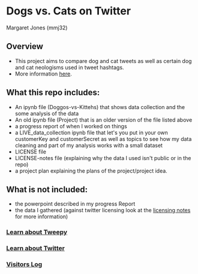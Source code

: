 # Dogs vs. Cats on Twitter
Margaret Jones (mmj32)

## Overview
- This project aims to compare dog and cat tweets as well as certain dog and cat neologisms used in tweet hashtags.
- More information [here](https://github.com/Data-Science-for-Linguists/Dog_vs_Cat_Neologisms_on_Twitter/blob/master/project_plan_new.md).

## What this repo includes:
- An ipynb file (Doggos-vs-Kittehs) that shows data collection and the some analysis of the data
- An old ipynb file (Project) that is an older version of the file listed above
- a progress report of when I worked on things
- a LIVE_data_collection ipynb file that let's you put in your own customerKey and customerSecret as well as topics to see how my data cleaning and part of my analysis works with a small dataset
- LICENSE file
- LICENSE-notes file (explaining why the data I used isn't public or in the repo)
- a project plan explaining the plans of the project/project idea.

## What is not included:
- the powerpoint described in my progress Report
- the data I gathered (against twitter licensing look at the [licensing notes](https://github.com/Data-Science-for-Linguists/Dog_vs_Cat_Neologisms_on_Twitter/blob/master/LICENSE_notes.md) for more information)

### [Learn about Tweepy](http://tweepy.readthedocs.io/en/v3.5.0/)

### [Learn about Twitter](https://www.lifewire.com/what-exactly-is-twitter-2483331)

### [Visitors Log](https://github.com/Data-Science-for-Linguists/Shared-Repo/blob/master/todo10_visitors_log/visitors_log_margaret.md)
